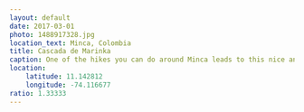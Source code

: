 ```yaml
---
layout: default
date: 2017-03-01
photo: 1488917328.jpg
location_text: Minca, Colombia
title: Cascada de Marinka
caption: One of the hikes you can do around Minca leads to this nice and refreshing waterfall. Just make sure you don't miss it, otherwise you'll just hike hours and hours more.
location:
    latitude: 11.142812
    longitude: -74.116677
ratio: 1.33333
---
```

